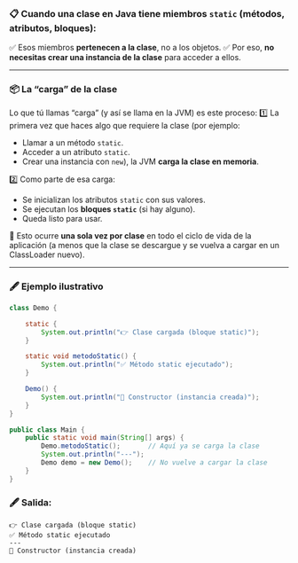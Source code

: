 ### 📋 Cuando una clase en Java tiene miembros `static` (métodos, atributos, bloques):

✅ Esos miembros **pertenecen a la clase**, no a los objetos.
✅ Por eso, **no necesitas crear una instancia de la clase** para acceder a ellos.

---

### 📦 La “carga” de la clase

Lo que tú llamas “carga” (y así se llama en la JVM) es este proceso:
1️⃣ La primera vez que haces algo que requiere la clase (por ejemplo:

* Llamar a un método `static`.
* Acceder a un atributo `static`.
* Crear una instancia con `new`),
  la JVM **carga la clase en memoria**.

2️⃣ Como parte de esa carga:

* Se inicializan los atributos `static` con sus valores.
* Se ejecutan los **bloques `static`** (si hay alguno).
* Queda listo para usar.

📝 Esto ocurre **una sola vez por clase** en todo el ciclo de vida de la aplicación (a menos que la clase se descargue y se vuelva a cargar en un ClassLoader nuevo).

---

### 🖋 Ejemplo ilustrativo

```java
class Demo {

    static {
        System.out.println("👉 Clase cargada (bloque static)");
    }

    static void metodoStatic() {
        System.out.println("✅ Método static ejecutado");
    }

    Demo() {
        System.out.println("🚀 Constructor (instancia creada)");
    }
}

public class Main {
    public static void main(String[] args) {
        Demo.metodoStatic();       // Aquí ya se carga la clase
        System.out.println("---");
        Demo demo = new Demo();    // No vuelve a cargar la clase
    }
}
```

### 🖋 Salida:

```
👉 Clase cargada (bloque static)
✅ Método static ejecutado
---
🚀 Constructor (instancia creada)
```
